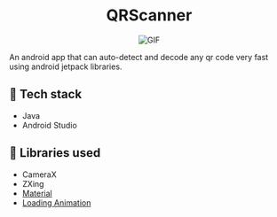 # <div align = "center">QRScanner</div>

<p align="center">
  <img src="/QRScanner.gif?raw=true" alt="GIF"/>
</p>

An android app that can auto-detect and decode any qr code very fast using android jetpack libraries.

## :pushpin: Tech stack
- Java
- Android Studio

## :scroll: Libraries used
- CameraX
- ZXing
- [Material](https://github.com/rey5137/material)
- [Loading Animation](https://github.com/yankai-victor/Loading)
